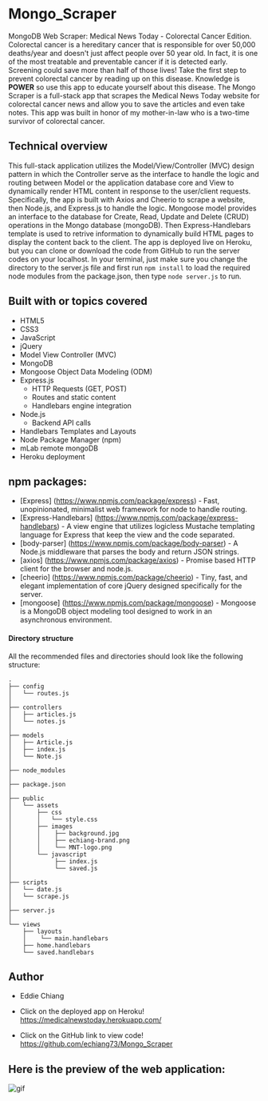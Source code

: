 # Mongo_Scraper
MongoDB Web Scraper: Medical News Today - Colorectal Cancer Edition. Colorectal cancer is a hereditary cancer that is responsible for over 50,000 deaths/year and doesn't just affect people over 50 year old. In fact, it is one of the most treatable and preventable cancer if it is detected early. Screening could save more than half of those lives! Take the first step to prevent colorectal cancer by reading up on this disease. Knowledge is <strong>POWER</strong> so use this app to educate yourself about this disease. The Mongo Scraper is a full-stack app that scrapes the Medical News Today website for colorectal cancer news and allow you to save the articles and even take notes. This app was built in honor of my mother-in-law who is a two-time survivor of colorectal cancer.

## Technical overview
This full-stack application utilizes the Model/View/Controller (MVC) design pattern in which the Controller serve as the interface to handle the logic and routing between Model or the application database core and View to dynamically render HTML content in response to the user/client requests. Specifically, the app is built with Axios and Cheerio to scrape a website, then Node.js, and Express.js to handle the logic. Mongoose model provides an interface to the database for Create, Read, Update and Delete (CRUD) operations in the Mongo database (mongoDB). Then Express-Handlebars template is used to retrive information to dynamically build HTML pages to display the content back to the client.  The app is deployed live on Heroku, but you can clone or download the code from GitHub to run the server codes on your localhost. In your terminal, just make sure you change the directory to the server.js file and first run `npm install` to load the required node modules from the package.json, then type `node server.js` to run.

## Built with or topics covered
* HTML5
* CSS3
* JavaScript
* jQuery
* Model View Controller (MVC)
* MongoDB
* Mongoose Object Data Modeling (ODM)
* Express.js
    * HTTP Requests (GET, POST)
    * Routes and static content
    * Handlebars engine integration
* Node.js
    * Backend API calls
* Handlebars Templates and Layouts
* Node Package Manager (npm)
* mLab remote mongoDB
* Heroku deployment

## npm packages: 
* [Express] (https://www.npmjs.com/package/express) - Fast, unopinionated, minimalist web framework for node to handle routing.
* [Express-Handlebars] (https://www.npmjs.com/package/express-handlebars) - A view engine that utilizes logicless Mustache templating language for Express that keep the view and the code separated.
* [body-parser] (https://www.npmjs.com/package/body-parser) - A Node.js middleware that parses the body and return JSON strings.
* [axios] (https://www.npmjs.com/package/axios) - Promise based HTTP client for the browser and node.js.
* [cheerio] (https://www.npmjs.com/package/cheerio) - Tiny, fast, and elegant implementation of core jQuery designed specifically for the server.
* [mongoose] (https://www.npmjs.com/package/mongoose) - Mongoose is a MongoDB object modeling tool designed to work in an asynchronous environment.

#### Directory structure

All the recommended files and directories should look like the following structure:

```
.
├── config
│   └── routes.js
│
├── controllers
│   ├── articles.js
│   └── notes.js
│
├── models
│   ├── Article.js
│   ├── index.js
│   └── Note.js
│
├── node_modules
│
├── package.json
│
├── public
│   └── assets
│       ├── css
│       │   └── style.css
│       ├── images
│       │    ├── background.jpg
│       │    ├── echiang-brand.png
│       │    └── MNT-logo.png
│       └── javascript
│            ├── index.js
│            └── saved.js
│
├── scripts
│   └── date.js
│   └── scrape.js
│
├── server.js
│
└── views
    ├── layouts
    │    └── main.handlebars
    ├── home.handlebars
    └── saved.handlebars
```

## Author
* Eddie Chiang
* Click on the deployed app on Heroku!
https://medicalnewstoday.herokuapp.com/

* Click on the GitHub link to view code!
https://github.com/echiang73/Mongo_Scraper


## Here is the preview of the web application:

![](public/assets/images/webpreview.gif "gif")
